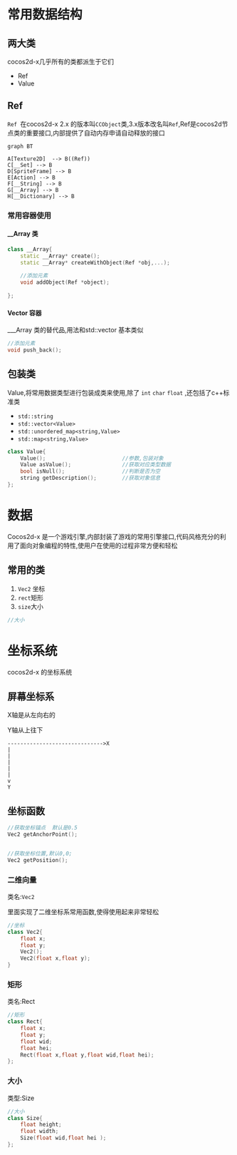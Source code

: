 # 常用数据结构

## 两大类

cocos2d-x几乎所有的类都派生于它们

+ Ref
+ Value

## Ref 

`Ref `在cocos2d-x 2.x 的版本叫`CCObject`类,3.x版本改名叫`Ref`,Ref是cocos2d节点类的重要接口,内部提供了自动内存申请自动释放的接口

```mermaid
graph BT

A[Texture2D]  --> B((Ref))
C[__Set] --> B
D[SpriteFrame] --> B
E[Action] --> B
F[__String] --> B
G[__Array] --> B
H[__Dictionary] --> B
```

### 常用容器使用

#### __Array 类

```cpp
class __Array{
	static __Array* create();
    static __Array* createWithObject(Ref *obj,...);
    
    //添加元素
    void addObject(Ref *object);
    
};
```

#### Vector 容器

___Array 类的替代品,用法和std::vector 基本类似

```cpp
//添加元素
void push_back();
```



## 包装类

Value,将常用数据类型进行包装成类来使用,除了  `int` `char` `float` ,还包括了c++标准类

+ `std::string`
+ `std::vector<Value>`
+ `std::unordered_map<string,Value>`
+ `std::map<string,Value>`

```cpp
class Value{
	Value();						//参数,包装对象
    Value asValue();				//获取对应类型数据
  	bool isNull();					//判断是否为空
    string getDescription(); 		//获取对象信息
};
```

# 数据

Cocos2d-x 是一个游戏引擎,内部封装了游戏的常用引擎接口,代码风格充分的利用了面向对象编程的特性,使用户在使用的过程非常方便和轻松

## 常用的类

1. `Vec2` 坐标
2. `rect`矩形
3. `size`大小

```cpp
//大小

```

# 坐标系统

cocos2d-x 的坐标系统

## 屏幕坐标系

X轴是从左向右的

Y轴从上往下

 `````````````
------------------------------>X
|
|
|
|
|
v
Y
 `````````````



## 坐标函数

```c++
//获取坐标锚点  默认是0.5
Vec2 getAnchorPoint();


//获取坐标位置,默认0,0;
Vec2 getPosition();
```



### 二维向量

类名:`Vec2`

里面实现了二维坐标系常用函数,使得使用起来非常轻松

```cpp
//坐标
class Vec2{
    float x;
    float y;
	Vec2();
	Vec2(float x,float y);   
}
```

### 矩形

类名:Rect

```cpp
//矩形
class Rect{
    float x;
    float y;
    float wid;
    float hei;
    Rect(float x,float y,float wid,float hei);
};
```

###  大小

类型:Size

```cpp
//大小
class Size{
    float height;
    float width;
	Size(float wid,float hei );
};
```

